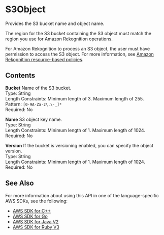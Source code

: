 # S3Object<a name="API_S3Object"></a>

Provides the S3 bucket name and object name\.

The region for the S3 bucket containing the S3 object must match the region you use for Amazon Rekognition operations\.

For Amazon Rekognition to process an S3 object, the user must have permission to access the S3 object\. For more information, see [Amazon Rekognition resource\-based policies](security_iam_service-with-iam.md#security_iam_service-with-iam-resource-based-policies)\. 

## Contents<a name="API_S3Object_Contents"></a>

 **Bucket**   <a name="rekognition-Type-S3Object-Bucket"></a>
Name of the S3 bucket\.  
Type: String  
Length Constraints: Minimum length of 3\. Maximum length of 255\.  
Pattern: `[0-9A-Za-z\.\-_]*`   
Required: No

 **Name**   <a name="rekognition-Type-S3Object-Name"></a>
S3 object key name\.  
Type: String  
Length Constraints: Minimum length of 1\. Maximum length of 1024\.  
Required: No

 **Version**   <a name="rekognition-Type-S3Object-Version"></a>
If the bucket is versioning enabled, you can specify the object version\.   
Type: String  
Length Constraints: Minimum length of 1\. Maximum length of 1024\.  
Required: No

## See Also<a name="API_S3Object_SeeAlso"></a>

For more information about using this API in one of the language\-specific AWS SDKs, see the following:
+  [AWS SDK for C\+\+](https://docs.aws.amazon.com/goto/SdkForCpp/rekognition-2016-06-27/S3Object) 
+  [AWS SDK for Go](https://docs.aws.amazon.com/goto/SdkForGoV1/rekognition-2016-06-27/S3Object) 
+  [AWS SDK for Java V2](https://docs.aws.amazon.com/goto/SdkForJavaV2/rekognition-2016-06-27/S3Object) 
+  [AWS SDK for Ruby V3](https://docs.aws.amazon.com/goto/SdkForRubyV3/rekognition-2016-06-27/S3Object) 